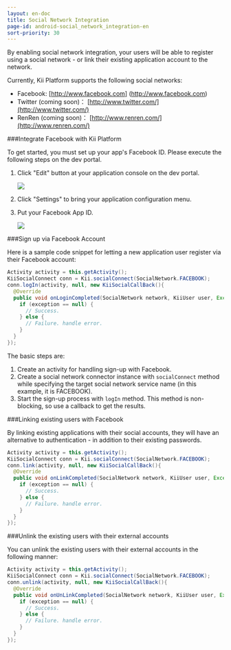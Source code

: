 ```yaml
---
layout: en-doc
title: Social Network Integration
page-id: android-social_network_integration-en
sort-priority: 30
---
```

By enabling social network integration, your users will be able to register using a social network - or link their existing application account to the network.

Currently, Kii Platform supports the following social networks:

 * Facebook: [http://www.facebook.com] (http://www.facebook.com)
 * Twitter (coming soon)： [http://www.twitter.com/](http://www.twitter.com/)
 * RenRen (coming soon)： [http://www.renren.com/](http://www.renren.com/)


###Integrate Facebook with Kii Platform

To get started, you must set up your app's Facebook ID.  Please execute the following steps on the dev portal.

1. Click "Edit" button at your application console on the dev portal.

    ![](00.png)

2. Click "Settings" to bring your application configuration menu.
3. Put your Facebook App ID.

    ![](01.png)

###Sign up via Facebook Account

Here is a sample code snippet for letting a new application user register via their Facebook account:

```java
Activity activity = this.getActivity();
KiiSocialConnect conn = Kii.socialConnect(SocialNetwork.FACEBOOK);
conn.logIn(activity, null, new KiiSocialCallBack(){
  @Override
  public void onLoginCompleted(SocialNetwork network, KiiUser user, Exception exception) {
    if (exception == null) {
      // Success.
    } else {
      // Failure. handle error.
    }
  }
});
```

The basic steps are:

1. Create an activity for handling sign-up with Facebook.
2. Create a social network connector instance with `socialConnect` method while specifying the target social network service name (in this example, it is FACEBOOK).
3. Start the sign-up process with `logIn` method.  This method is non-blocking, so use a callback to get the results.

###Linking existing users with Facebook

By linking existing applications with their social accounts, they will have an alternative to authentication - in addition to their existing passwords.

```java
Activity activity = this.getActivity();
KiiSocialConnect conn = Kii.socialConnect(SocialNetwork.FACEBOOK);
conn.link(activity, null, new KiiSocialCallBack(){
  @Override
  public void onLinkCompleted(SocialNetwork network, KiiUser user, Exception exception) {
    if (exception == null) {
      // Success.
    } else {
      // Failure. handle error.
    }
  }
});
```

###Unlink the existing users with their external accounts

You can unlink the existing users with their external accounts in the following manner:

```java
Activity activity = this.getActivity();
KiiSocialConnect conn = Kii.socialConnect(SocialNetwork.FACEBOOK);
conn.unlink(activity, null, new KiiSocialCallBack(){
  @Override
  public void onUnLinkCompleted(SocialNetwork network, KiiUser user, Exception exception) {
    if (exception == null) {
      // Success.
    } else {
      // Failure. handle error.
    }
  }
});
```

